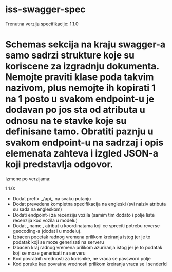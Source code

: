 # iss-swagger-spec

Trenutna verzija specifikacije: 1.1.0

# Schemas sekcija na kraju swagger-a samo sadrzi strukture koje su koriscene za izgradnju dokumenta. Nemojte praviti klase poda takvim nazivom, plus nemojte ih kopirati 1 na 1 posto u svakom endpoint-u je dodavan po jos sta od atributa u odnosu na te stavke koje su definisane tamo. Obratiti paznju u svakom endpoint-u na sadrzaj i opis elemenata zahteva i izgled JSON-a koji predstavlja odgovor.

Izmene po verzijama:

1.1.0:

- Dodat prefix ,,/api,, na svaku putanju
- Dodat prevedena kompletna specifikacija na engleski (svi naiziv atributa su sada na engleskom)
- Dodati endpoint-i za recenziju vozila (samim tim dodato i polje liste recenzija kod vozila u modelu)
- Dodat ,,name,, atribut u koordinatama koji ce spreciti potrebu reverse geocoding-a (dodat i u modelu).
- Izbacen pocetak radnog vremena prilikom kreiranja istog jer je to podatak koji se moze generisati na serveru
- Izbacen kraj radnog vremena prilikom azuriranja istog jer je to podatak koji se moze generisati na serveru
- Kod povratnih vrednosti za korisnike, ne vraca se password polje
- Kod poruke kao povratne vrednosti prilikom kreiranja vraca se i senderId

